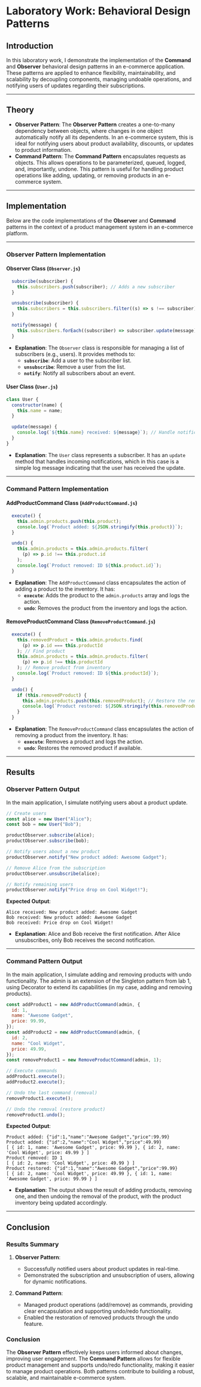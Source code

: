 # Laboratory Work: Behavioral Design Patterns

## **Introduction**

In this laboratory work, I demonstrate the implementation of the **Command** and **Observer** behavioral design patterns in an e-commerce application. These patterns are applied to enhance flexibility, maintainability, and scalability by decoupling components, managing undoable operations, and notifying users of updates regarding their subscriptions.

---

## **Theory**

- **Observer Pattern**: The **Observer Pattern** creates a one-to-many dependency between objects, where changes in one object automatically notify all its dependents. In an e-commerce system, this is ideal for notifying users about product availability, discounts, or updates to product information.
- **Command Pattern**: The **Command Pattern** encapsulates requests as objects. This allows operations to be parameterized, queued, logged, and, importantly, undone. This pattern is useful for handling product operations like adding, updating, or removing products in an e-commerce system.

---

## **Implementation**

Below are the code implementations of the **Observer** and **Command** patterns in the context of a product management system in an e-commerce platform.

---

### **Observer Pattern Implementation**

#### **Observer Class** (`Observer.js`)

```javascript
  subscribe(subscriber) {
    this.subscribers.push(subscriber); // Adds a new subscriber
  }

  unsubscribe(subscriber) {
    this.subscribers = this.subscribers.filter((s) => s !== subscriber); // Removes a subscriber
  }

  notify(message) {
    this.subscribers.forEach((subscriber) => subscriber.update(message)); // Notify all subscribers
  }
```

- **Explanation**: The `Observer` class is responsible for managing a list of subscribers (e.g., users). It provides methods to:
  - **`subscribe`**: Add a user to the subscriber list.
  - **`unsubscribe`**: Remove a user from the list.
  - **`notify`**: Notify all subscribers about an event.

#### **User Class** (`User.js`)

```javascript
class User {
  constructor(name) {
    this.name = name;
  }

  update(message) {
    console.log(`${this.name} received: ${message}`); // Handle notification
  }
}
```

- **Explanation**: The `User` class represents a subscriber. It has an `update` method that handles incoming notifications, which in this case is a simple log message indicating that the user has received the update.

---

### **Command Pattern Implementation**

#### **AddProductCommand Class** (`AddProductCommand.js`)

```javascript
  execute() {
    this.admin.products.push(this.product);
    console.log(`Product added: ${JSON.stringify(this.product)}`);
  }

  undo() {
    this.admin.products = this.admin.products.filter(
      (p) => p.id !== this.product.id
    );
    console.log(`Product removed: ID ${this.product.id}`);
  }
```

- **Explanation**: The `AddProductCommand` class encapsulates the action of adding a product to the inventory. It has:
  - **`execute`**: Adds the product to the `admin.products` array and logs the action.
  - **`undo`**: Removes the product from the inventory and logs the action.

#### **RemoveProductCommand Class** (`RemoveProductCommand.js`)

```javascript
  execute() {
    this.removedProduct = this.admin.products.find(
      (p) => p.id === this.productId
    ); // Find product
    this.admin.products = this.admin.products.filter(
      (p) => p.id !== this.productId
    ); // Remove product from inventory
    console.log(`Product removed: ID ${this.productId}`);
  }

  undo() {
    if (this.removedProduct) {
      this.admin.products.push(this.removedProduct); // Restore the removed product
      console.log(`Product restored: ${JSON.stringify(this.removedProduct)}`);
    }
  }
```

- **Explanation**: The `RemoveProductCommand` class encapsulates the action of removing a product from the inventory. It has:
  - **`execute`**: Removes a product and logs the action.
  - **`undo`**: Restores the removed product if available.

---

## **Results**

### **Observer Pattern Output**

In the main application, I simulate notifying users about a product update.

```javascript
// Create users
const alice = new User("Alice");
const bob = new User("Bob");

productObserver.subscribe(alice);
productObserver.subscribe(bob);

// Notify users about a new product
productObserver.notify("New product added: Awesome Gadget");

// Remove Alice from the subscription
productObserver.unsubscribe(alice);

// Notify remaining users
productObserver.notify("Price drop on Cool Widget!");
```

**Expected Output**:

```
Alice received: New product added: Awesome Gadget
Bob received: New product added: Awesome Gadget
Bob received: Price drop on Cool Widget!
```

- **Explanation**: Alice and Bob receive the first notification. After Alice unsubscribes, only Bob receives the second notification.

---

### **Command Pattern Output**

In the main application, I simulate adding and removing products with undo functionality. The admin is an extension of the Singleton pattern from lab 1, using Decorator to extend its capabilities (in my case, adding and removing products).

```javascript
const addProduct1 = new AddProductCommand(admin, {
  id: 1,
  name: "Awesome Gadget",
  price: 99.99,
});
const addProduct2 = new AddProductCommand(admin, {
  id: 2,
  name: "Cool Widget",
  price: 49.99,
});
const removeProduct1 = new RemoveProductCommand(admin, 1);

// Execute commands
addProduct1.execute();
addProduct2.execute();

// Undo the last command (removal)
removeProduct1.execute();

// Undo the removal (restore product)
removeProduct1.undo();
```

**Expected Output**:

```
Product added: {"id":1,"name":"Awesome Gadget","price":99.99}
Product added: {"id":2,"name":"Cool Widget","price":49.99}
[ { id: 1, name: 'Awesome Gadget', price: 99.99 }, { id: 2, name: 'Cool Widget', price: 49.99 } ]
Product removed: ID 1
[ { id: 2, name: 'Cool Widget', price: 49.99 } ]
Product restored: {"id":1,"name":"Awesome Gadget","price":99.99}
[ { id: 2, name: 'Cool Widget', price: 49.99 }, { id: 1, name: 'Awesome Gadget', price: 99.99 } ]
```

- **Explanation**: The output shows the result of adding products, removing one, and then undoing the removal of the product, with the product inventory being updated accordingly.

---

## **Conclusion**

### **Results Summary**

1. **Observer Pattern**:

   - Successfully notified users about product updates in real-time.
   - Demonstrated the subscription and unsubscription of users, allowing for dynamic notifications.

2. **Command Pattern**:
   - Managed product operations (add/remove) as commands, providing clear encapsulation and supporting undo/redo functionality.
   - Enabled the restoration of removed products through the undo feature.

### **Conclusion**

The **Observer Pattern** effectively keeps users informed about changes, improving user engagement. The **Command Pattern** allows for flexible product management and supports undo/redo functionality, making it easier to manage product operations. Both patterns contribute to building a robust, scalable, and maintainable e-commerce system.
